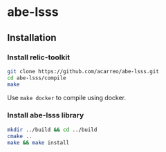 # abe-lsss


## Installation

### Install relic-toolkit

```bash
git clone https://github.com/acarreo/abe-lsss.git
cd abe-lsss/compile
make
```
Use `make docker` to compile using docker.


### Install abe-lsss library

```bash
mkdir ../build && cd ../build
cmake ..
make && make install
```
